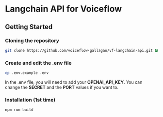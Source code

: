 # Langchain API for Voiceflow


## Getting Started

### Cloning the repository

```bash
git clone https://github.com/voiceflow-gallagan/vf-langchain-api.git && cd vf-langchain-api
```

### Create and edit the .env file

```bash
cp .env.example .env
```

In the .env file, you will need to add your **OPENAI_API_KEY**.
You can change the **SECRET** and the **PORT** values if you want to.

### Installation (1st time)

  ```bash
  npm run build
  ```

